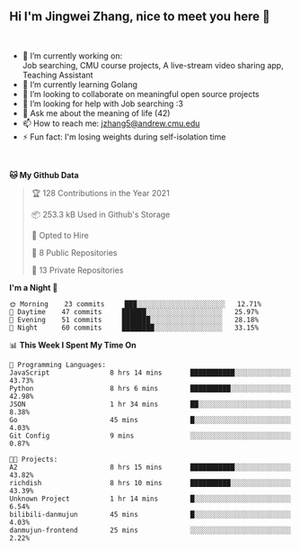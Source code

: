 Hi I'm Jingwei Zhang, nice to meet you here 👋
---
<br>


- 🔭 I’m currently working on: <br>
    Job searching, CMU course projects, A live-stream video sharing app, Teaching Assistant
- 🌱 I’m currently learning Golang
- 👯 I’m looking to collaborate on meaningful open source projects
- 🤔 I’m looking for help with Job searching :3
- 💬 Ask me about the meaning of life (42)
- 📫 How to reach me: jzhang5@andrew.cmu.edu
- ⚡ Fun fact: I'm losing weights during self-isolation time
<br>


<!--START_SECTION:waka-->
**🐱 My Github Data** 

> 🏆 128 Contributions in the Year 2021
 > 
> 📦 253.3 kB Used in Github's Storage 
 > 
> 💼 Opted to Hire
 > 
> 📜 8 Public Repositories 
 > 
> 🔑 13 Private Repositories  
 > 
**I'm a Night 🦉** 

```text
🌞 Morning    23 commits     ███░░░░░░░░░░░░░░░░░░░░░░   12.71% 
🌆 Daytime    47 commits     ██████░░░░░░░░░░░░░░░░░░░   25.97% 
🌃 Evening    51 commits     ███████░░░░░░░░░░░░░░░░░░   28.18% 
🌙 Night      60 commits     ████████░░░░░░░░░░░░░░░░░   33.15%

```


📊 **This Week I Spent My Time On** 

```text
💬 Programming Languages: 
JavaScript               8 hrs 14 mins       ███████████░░░░░░░░░░░░░░   43.73% 
Python                   8 hrs 6 mins        ██████████░░░░░░░░░░░░░░░   42.98% 
JSON                     1 hr 34 mins        ██░░░░░░░░░░░░░░░░░░░░░░░   8.38% 
Go                       45 mins             █░░░░░░░░░░░░░░░░░░░░░░░░   4.03% 
Git Config               9 mins              ░░░░░░░░░░░░░░░░░░░░░░░░░   0.87%

🐱‍💻 Projects: 
A2                       8 hrs 15 mins       ███████████░░░░░░░░░░░░░░   43.82% 
richdish                 8 hrs 10 mins       ██████████░░░░░░░░░░░░░░░   43.39% 
Unknown Project          1 hr 14 mins        █░░░░░░░░░░░░░░░░░░░░░░░░   6.54% 
bilibili-danmujun        45 mins             █░░░░░░░░░░░░░░░░░░░░░░░░   4.03% 
danmujun-frontend        25 mins             ░░░░░░░░░░░░░░░░░░░░░░░░░   2.22%

```


<!--END_SECTION:waka-->
